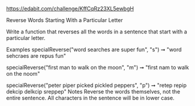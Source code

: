 https://edabit.com/challenge/KffCqRz23XL5ewbgH

Reverse Words Starting With a Particular Letter

Write a function that reverses all the words in a sentence that start with a particular letter.

Examples
specialReverse("word searches are super fun", "s")
➞ "word sehcraes are repus fun"

specialReverse("first man to walk on the moon", "m")
➞ "first nam to walk on the noom"

specialReverse("peter piper picked pickled peppers", "p")
➞ "retep repip dekcip delkcip sreppep"
Notes
Reverse the words themselves, not the entire sentence.
All characters in the sentence will be in lower case.